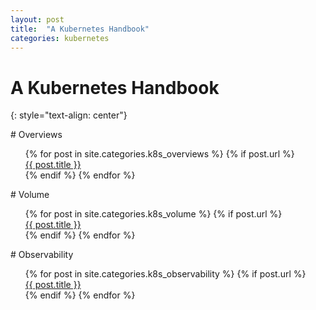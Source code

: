 ```yaml
---
layout: post
title:  "A Kubernetes Handbook"
categories: kubernetes
---
```


# A Kubernetes Handbook
{: style="text-align: center"}

<div markdown="1"># Overviews
<div>
  <ul style="list-style-type:none">
    {% for post in site.categories.k8s_overviews %}
      {% if post.url %}
         <li><a href="{{ post.url }}">{{ post.title }}</a></li>
      {% endif %}
     {% endfor %}
   </ul>

<div markdown="1"># Volume
<div>
  <ul style="list-style-type:none">
    {% for post in site.categories.k8s_volume %}
      {% if post.url %}
         <li><a href="{{ post.url }}">{{ post.title }}</a></li>
      {% endif %}
     {% endfor %}
   </ul>   

<div markdown="1"># Observability
<div>
  <ul style="list-style-type:none">
    {% for post in site.categories.k8s_observability %}
      {% if post.url %}
         <li><a href="{{ post.url }}">{{ post.title }}</a></li>
      {% endif %}
     {% endfor %}
   </ul>  